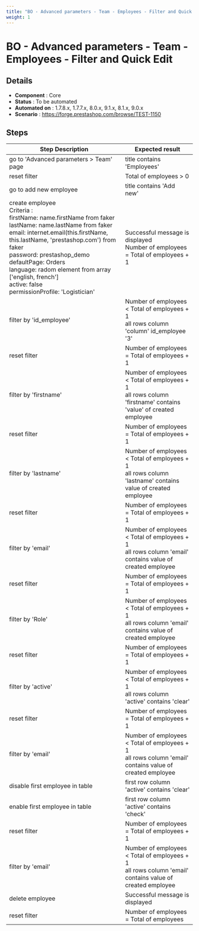 ```yaml
---
title: "BO - Advanced parameters - Team - Employees - Filter and Quick Edit"
weight: 1
---
```


# BO - Advanced parameters - Team - Employees - Filter and Quick Edit
## Details
* **Component** : Core
* **Status** : To be automated
* **Automated on** : 1.7.8.x, 1.7.7.x, 8.0.x, 9.1.x, 8.1.x, 9.0.x
* **Scenario** : https://forge.prestashop.com/browse/TEST-1150

## Steps
| Step Description | Expected result |
| ----- | ----- |
| go to 'Advanced parameters > Team' page | title contains 'Employees' |
| reset filter | Total of employees > 0 |
| go to add new employee | title contains 'Add new' |
| create employee<br>Criteria : <br>firstName: name.firstName from faker<br>lastName: name.lastName from faker<br>email: internet.email(this.firstName, this.lastName, 'prestashop.com') from faker<br>password: prestashop_demo<br>defaultPage: Orders<br>language: radom element from array ['english, french']<br>active: false<br>permissionProfile: 'Logistician' | Successful message is displayed<br>Number of employees = Total of employees + 1 |
| filter by 'id_employee' | Number of employees < Total of employees + 1<br>all rows column 'column' id_employee '3' |
| reset filter | Number of employees = Total of employees + 1 |
| filter by 'firstname' | Number of employees < Total of employees + 1<br>all rows column 'firstname' contains 'value' of created employee |
| reset filter | Number of employees = Total of employees + 1 |
| filter by 'lastname' | Number of employees < Total of employees + 1<br>all rows column 'lastname' contains value of created employee |
| reset filter | Number of employees = Total of employees + 1 |
| filter by 'email' | Number of employees < Total of employees + 1<br>all rows column 'email' contains value of created employee |
| reset filter | Number of employees = Total of employees + 1 |
| filter by 'Role' | Number of employees < Total of employees + 1<br>all rows column 'email' contains value of created employee |
| reset filter | Number of employees = Total of employees + 1 |
| filter by 'active' | Number of employees < Total of employees + 1<br>all rows column 'active' contains 'clear' |
| reset filter | Number of employees = Total of employees + 1 |
| filter by 'email' | Number of employees < Total of employees + 1<br>all rows column 'email' contains value of created employee |
| disable first employee in table | first row column 'active' contains 'clear' |
| enable first employee in table | first row column 'active' contains 'check' |
| reset filter | Number of employees = Total of employees + 1 |
| filter by 'email' | Number of employees < Total of employees + 1<br>all rows column 'email' contains value of created employee |
| delete employee | Successful message is displayed |
| reset filter | Number of employees = Total of employees |

